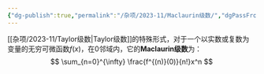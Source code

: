 ```yaml
---
{"dg-publish":true,"permalink":"/杂项/2023-11/Maclaurin级数/","dgPassFrontmatter":true}
---
```


[[杂项/2023-11/Taylor级数\|Taylor级数]]的特殊形式，对于一个以实数或复数为变量的无穷可微函数$f(x)$，在$0$邻域内，它的**Maclaurin级数**为：
$$
\sum_{n=0}^{\infty} \frac{f^{(n)}(0)}{n!}x^n
$$